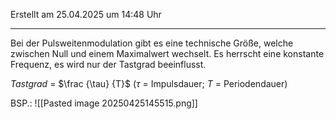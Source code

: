 Erstellt am 25.04.2025 um 14:48 Uhr

---
Bei der Pulsweitenmodulation gibt es eine technische Größe, welche zwischen Null und einem Maximalwert wechselt.
Es herrscht eine konstante Frequenz, es wird nur der Tastgrad beeinflusst.

_Tastgrad_ = $\frac {\tau} {T}$ ($\tau$ = Impulsdauer; $T$ = Periodendauer)

BSP.:
![[Pasted image 20250425145515.png]]






